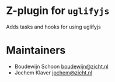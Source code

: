 # Z-plugin for `uglifyjs`

Adds tasks and hooks for using uglifyjs

# Maintainers
* Boudewijn Schoon <boudewijn@zicht.nl>
* Jochem Klaver <jochem@zicht.nl>
